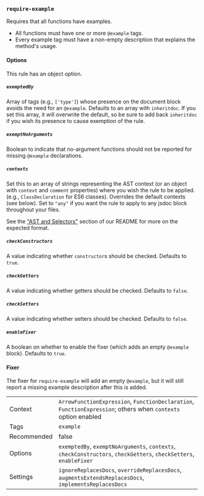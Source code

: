 ### `require-example`

Requires that all functions have examples.

* All functions must have one or more `@example` tags.
* Every example tag must have a non-empty description that explains the
  method's usage.

#### Options

This rule has an object option.

##### `exemptedBy`

Array of tags (e.g., `['type']`) whose presence on the document
block avoids the need for an `@example`. Defaults to an array with
`inheritdoc`. If you set this array, it will overwrite the default,
so be sure to add back `inheritdoc` if you wish its presence to cause
exemption of the rule.

##### `exemptNoArguments`

Boolean to indicate that no-argument functions should not be reported for
missing `@example` declarations.

##### `contexts`

Set this to an array of strings representing the AST context (or an object with
`context` and `comment` properties) where you wish the rule to be applied.
(e.g., `ClassDeclaration` for ES6
classes). Overrides the default contexts (see below). Set to `"any"` if you
want the rule to apply to any jsdoc block throughout your files.

See the ["AST and Selectors"](#eslint-plugin-jsdoc-advanced-ast-and-selectors)
section of our README for more on the expected format.

##### `checkConstructors`

A value indicating whether `constructor`s should be checked.
Defaults to `true`.

##### `checkGetters`

A value indicating whether getters should be checked. Defaults to `false`.

##### `checkSetters`

A value indicating whether setters should be checked. Defaults to `false`.

##### `enableFixer`

A boolean on whether to enable the fixer (which adds an empty `@example` block).
Defaults to `true`.

#### Fixer

The fixer for `require-example` will add an empty `@example`, but it will still
report a missing example description after this is added.

|||
|---|---|
|Context|`ArrowFunctionExpression`, `FunctionDeclaration`, `FunctionExpression`; others when `contexts` option enabled|
|Tags|`example`|
|Recommended|false|
|Options|`exemptedBy`, `exemptNoArguments`, `contexts`, `checkConstructors`, `checkGetters`, `checkSetters`, `enableFixer`|
|Settings|`ignoreReplacesDocs`, `overrideReplacesDocs`, `augmentsExtendsReplacesDocs`, `implementsReplacesDocs`|

<!-- assertions requireExample -->
